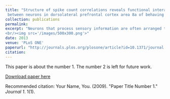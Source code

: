 ```yaml
---
title: "Structure of spike count correlations reveals functional interactions
 between neurons in dorsolateral prefrontal cortex area 8a of behaving primates"
collection: publications
permalink:
excerpt: "Neurons that process sensory information are often arranged topographically in the cortex. For example, neurons in visual cortex that fire in response to light at a given point in the visual field will lie adjacent on the cortical surface to neurons that respond to light at an adjacent point in the visual field. The connection strength between neurons within a given brain region typically follows this same pattern: neurons that have similar response preferences will be more strongly connected. While this relationship between connection strength, response similarity, and anatomical distance is well-established across different regions of sensory cortex, it is unclear whether it also exists in the prefrontal cortex (PFC). There are two causes for this ambiguity: First, the PFC integrates information from a variety of different sensory modalities and brain regions, and accordingly the response properties of PFC neurons are often much less intuitive and more challenging to characterize than those of neurons in sensory cortex. Second, there are very few studies examining connection strength between PFC neurons, likely because doing so requires a researcher to record from multiple neurons simultaneously, which is methodologically challenging. We leveraged the power of multielectrode arrays, which can record from many neurons simultaneously, to investigate functional connectivity between neurons in the PFC. We found that functional connectivity between PFC area 8a neurons depends on the physical distance between them and the relationship between their visuospatial tuning preferences, similar to what is observed in sensory cortex. Our results support the notion that the relationship between anatomical distance, tuning, and connectivity strength appears to be a general property of cortex.
<br/><img src='/images/500x300.png'>"
date: 2013
venue: 'PLoS ONE'
paperurl: "http://journals.plos.org/plosone/article?id=10.1371/journal.pone.0061503"
citation:
---
```

This paper is about the number 1. The number 2 is left for future work.

[Download paper here](http://academicpages.github.io/files/paper1.pdf)

Recommended citation: Your Name, You. (2009). "Paper Title Number 1." <i>Journal 1</i>. 1(1).
